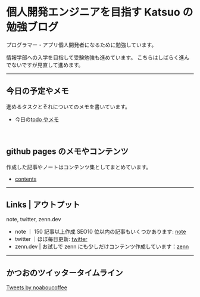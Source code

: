 <script async src="https://pagead2.googlesyndication.com/pagead/js/adsbygoogle.js?client=ca-pub-7136536804767411"
     crossorigin="anonymous"></script>

# 個人開発エンジニアを目指す Katsuo の勉強ブログ

プログラマー・アプリ個人開発者になるために勉強しています。

情報学部への入学を目指して受験勉強も進めています。
こちらはしばらく進んでないですが見直して進めます。

---

## 今日の予定やメモ

進めるタスクとそれについてのメモを書いています。

- 今日の[todo やメモ](todo.md)

<br />

## github pages のメモやコンテンツ

作成した記事やノートはコンテンツ集としてまとめています。

- [contents](contents.md)

---

## Links | アウトプット

note, twitter, zenn.dev

- note ｜ 150 記事以上作成 SEO10 位以内の記事もいくつかあります: [note](https://note.com/noabou)
- twitter ｜ほぼ毎日更新: [twitter](https://twitter.com/noaboucoffee)
- zenn.dev | お試しで zenn にも少しだけコンテンツ作成しています：[zenn](https://zenn.dev/katsuo)

---

## かつおのツイッタータイムライン

<a class="twitter-timeline" data-lang="ja" 
data-limit="5"
data-width="600"
data-lang="ja"
data-dnt="true" href="https://twitter.com/noaboucoffee?ref_src=twsrc%5Etfw">Tweets by noaboucoffee</a> <script async src="https://platform.twitter.com/widgets.js" charset="utf-8"></script>

